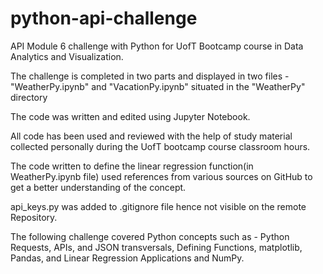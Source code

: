 # python-api-challenge
API Module 6 challenge with Python for UofT Bootcamp course in Data Analytics and Visualization.

The challenge is completed in two parts and displayed in two files - "WeatherPy.ipynb" and "VacationPy.ipynb" situated in the "WeatherPy" directory

The code was written and edited using Jupyter Notebook.

All code has been used and reviewed with the help of study material collected personally during the UofT bootcamp course classroom hours.

The code written to define the linear regression function(in WeatherPy.ipynb file) used references from various sources on GitHub to get a better understanding of the concept.

api_keys.py was added to  .gitignore file hence not visible on the remote Repository.

The following challenge covered Python concepts such as - Python Requests, APIs, and JSON transversals, Defining Functions, matplotlib, Pandas, and Linear Regression Applications and NumPy.
